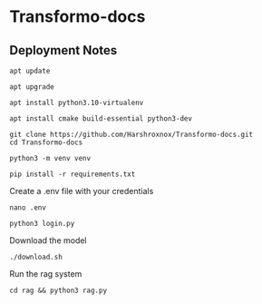 # Transformo-docs
## Deployment Notes
```
apt update
```
```
apt upgrade
```
```
apt install python3.10-virtualenv
```
```
apt install cmake build-essential python3-dev
```
```
git clone https://github.com/Harshroxnox/Transformo-docs.git
cd Transformo-docs
```
```
python3 -m venv venv
```
```
pip install -r requirements.txt
```
Create a .env file with your credentials
```
nano .env
```
```
python3 login.py
```
Download the model
```
./download.sh
```
Run the rag system
```
cd rag && python3 rag.py
```











